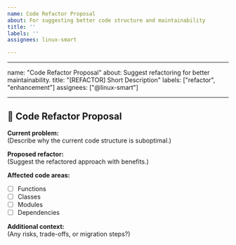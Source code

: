 ```yaml
---
name: Code Refactor Proposal
about: For suggesting better code structure and maintainability
title: ''
labels: ''
assignees: linux-smart

---
```


---
name: "Code Refactor Proposal"
about: Suggest refactoring for better maintainability.
title: "[REFACTOR] Short Description"
labels: ["refactor", "enhancement"]
assignees: ["@linux-smart"]

---

## 🔄 Code Refactor Proposal  
**Current problem:**  
(Describe why the current code structure is suboptimal.)  

**Proposed refactor:**  
(Suggest the refactored approach with benefits.)  

**Affected code areas:**  
- [ ] Functions  
- [ ] Classes  
- [ ] Modules  
- [ ] Dependencies  

**Additional context:**  
(Any risks, trade-offs, or migration steps?)
